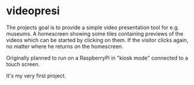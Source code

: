# videopresi

The projects goal is to provide a simple video presentation tool for e.g. museums.
A homescreen showing some tiles containing previews of the videos which can be started by clicking on them.
If the visitor clicks again, no matter where he returns on the homescreen.


Originally planned to run on a RaspberryPi in "kiosk mode" connected to a touch screen.

It's my very first project.

